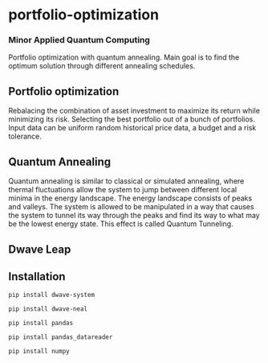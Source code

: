# portfolio-optimization
### Minor Applied Quantum Computing 

Portfolio optimization with quantum annealing. Main goal is to find the optimum solution through different annealing schedules. 

## Portfolio optimization
Rebalacing the combination of asset investment to maximize its return while minimizing its risk. Selecting the best portfolio out of a bunch of portfolios. Input data can be uniform random historical price data, a budget and a risk tolerance. 

## Quantum Annealing
Quantum annealing is similar to classical or simulated annealing, where thermal fluctuations allow
the system to jump between different local minima in the energy landscape. The energy landscape consists of peaks and valleys. The system is allowed to be manipulated in a way that causes the system to tunnel its way through the peaks and find its way to what may be the lowest energy state. This effect is called Quantum Tunneling.

## Dwave Leap


## Installation

``` 
pip install dwave-system
```

``` 
pip install dwave-neal 
```

``` 
pip install pandas 
```

``` 
pip install pandas_datareader 
```

``` 
pip install numpy 
```



